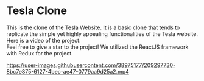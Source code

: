 # Tesla Clone
This is the clone of the Tesla Website. It is a basic clone that tends to replicate the simple yet highly appealing functionalities of the Tesla website.</br>
Here is a video of the project. </br>
Feel free to give a star to the project!
We utilized the ReactJS framework with Redux for the project.



https://user-images.githubusercontent.com/38975177/209297730-8bc7e875-6127-4bec-ae47-0779aa9d25a2.mp4


